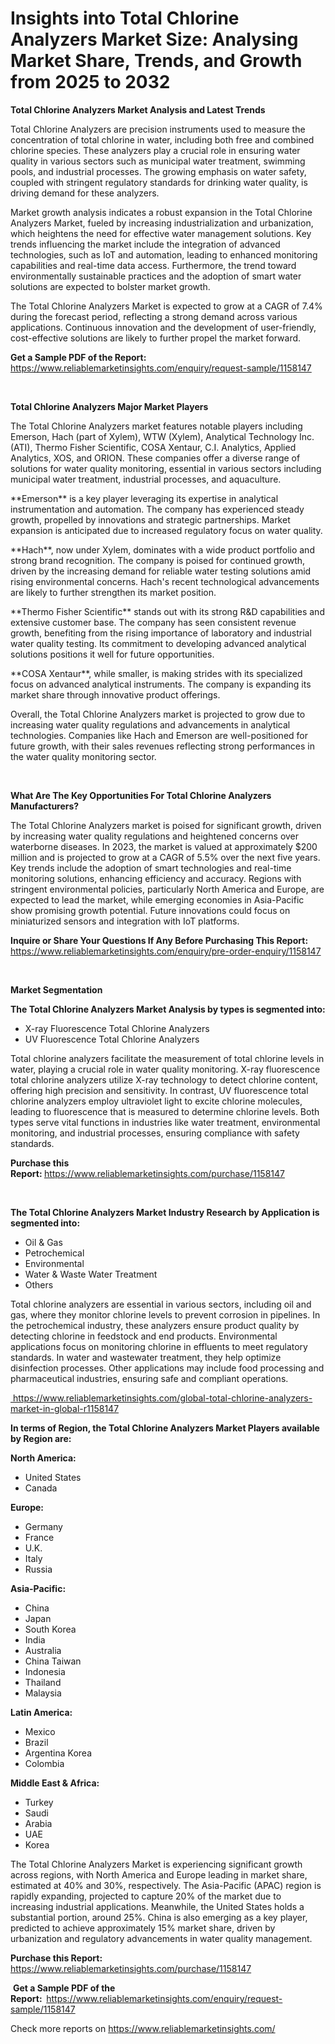 <p><h1>Insights into Total Chlorine Analyzers Market Size: Analysing Market Share, Trends, and Growth from 2025 to 2032</h1></p><p><strong>Total Chlorine Analyzers Market Analysis and Latest Trends</strong></p>
<p><p>Total Chlorine Analyzers are precision instruments used to measure the concentration of total chlorine in water, including both free and combined chlorine species. These analyzers play a crucial role in ensuring water quality in various sectors such as municipal water treatment, swimming pools, and industrial processes. The growing emphasis on water safety, coupled with stringent regulatory standards for drinking water quality, is driving demand for these analyzers.</p><p>Market growth analysis indicates a robust expansion in the Total Chlorine Analyzers Market, fueled by increasing industrialization and urbanization, which heightens the need for effective water management solutions. Key trends influencing the market include the integration of advanced technologies, such as IoT and automation, leading to enhanced monitoring capabilities and real-time data access. Furthermore, the trend toward environmentally sustainable practices and the adoption of smart water solutions are expected to bolster market growth.</p><p>The Total Chlorine Analyzers Market is expected to grow at a CAGR of 7.4% during the forecast period, reflecting a strong demand across various applications. Continuous innovation and the development of user-friendly, cost-effective solutions are likely to further propel the market forward.</p></p>
<p><strong>Get a Sample PDF of the Report:&nbsp;</strong> <a href="https://www.reliablemarketinsights.com/enquiry/request-sample/1158147?utm_campaign=2885&utm_medium=2&utm_source=Github&utm_content=ia&utm_term=11042025&utm_id=total-chlorine-analyzers">https://www.reliablemarketinsights.com/enquiry/request-sample/1158147</a></p>
<p>&nbsp;</p>
<p><strong>Total Chlorine Analyzers Major Market Players</strong></p>
<p><p>The Total Chlorine Analyzers market features notable players including Emerson, Hach (part of Xylem), WTW (Xylem), Analytical Technology Inc. (ATI), Thermo Fisher Scientific, COSA Xentaur, C.I. Analytics, Applied Analytics, XOS, and ORION. These companies offer a diverse range of solutions for water quality monitoring, essential in various sectors including municipal water treatment, industrial processes, and aquaculture.</p><p>**Emerson** is a key player leveraging its expertise in analytical instrumentation and automation. The company has experienced steady growth, propelled by innovations and strategic partnerships. Market expansion is anticipated due to increased regulatory focus on water quality.</p><p>**Hach**, now under Xylem, dominates with a wide product portfolio and strong brand recognition. The company is poised for continued growth, driven by the increasing demand for reliable water testing solutions amid rising environmental concerns. Hach's recent technological advancements are likely to further strengthen its market position.</p><p>**Thermo Fisher Scientific** stands out with its strong R&D capabilities and extensive customer base. The company has seen consistent revenue growth, benefiting from the rising importance of laboratory and industrial water quality testing. Its commitment to developing advanced analytical solutions positions it well for future opportunities.</p><p>**COSA Xentaur**, while smaller, is making strides with its specialized focus on advanced analytical instruments. The company is expanding its market share through innovative product offerings.</p><p>Overall, the Total Chlorine Analyzers market is projected to grow due to increasing water quality regulations and advancements in analytical technologies. Companies like Hach and Emerson are well-positioned for future growth, with their sales revenues reflecting strong performances in the water quality monitoring sector.</p></p>
<p>&nbsp;</p>
<p><strong>What Are The Key Opportunities For Total Chlorine Analyzers Manufacturers?</strong></p>
<p><p>The Total Chlorine Analyzers market is poised for significant growth, driven by increasing water quality regulations and heightened concerns over waterborne diseases. In 2023, the market is valued at approximately $200 million and is projected to grow at a CAGR of 5.5% over the next five years. Key trends include the adoption of smart technologies and real-time monitoring solutions, enhancing efficiency and accuracy. Regions with stringent environmental policies, particularly North America and Europe, are expected to lead the market, while emerging economies in Asia-Pacific show promising growth potential. Future innovations could focus on miniaturized sensors and integration with IoT platforms.</p></p>
<p><strong>Inquire or Share Your Questions If Any Before Purchasing This Report:</strong> <a href="https://www.reliablemarketinsights.com/enquiry/pre-order-enquiry/1158147?utm_campaign=2885&utm_medium=2&utm_source=Github&utm_content=ia&utm_term=11042025&utm_id=total-chlorine-analyzers">https://www.reliablemarketinsights.com/enquiry/pre-order-enquiry/1158147</a></p>
<p>&nbsp;</p>
<p><strong>Market Segmentation</strong></p>
<p><strong>The Total Chlorine Analyzers Market Analysis by types is segmented into:</strong></p>
<p><ul><li>X-ray Fluorescence Total Chlorine Analyzers</li><li>UV Fluorescence Total Chlorine Analyzers</li></ul></p>
<p><p>Total chlorine analyzers facilitate the measurement of total chlorine levels in water, playing a crucial role in water quality monitoring. X-ray fluorescence total chlorine analyzers utilize X-ray technology to detect chlorine content, offering high precision and sensitivity. In contrast, UV fluorescence total chlorine analyzers employ ultraviolet light to excite chlorine molecules, leading to fluorescence that is measured to determine chlorine levels. Both types serve vital functions in industries like water treatment, environmental monitoring, and industrial processes, ensuring compliance with safety standards.</p></p>
<p><strong>Purchase this Report:&nbsp;</strong><a href="https://www.reliablemarketinsights.com/purchase/1158147?utm_campaign=2885&utm_medium=2&utm_source=Github&utm_content=ia&utm_term=11042025&utm_id=total-chlorine-analyzers">https://www.reliablemarketinsights.com/purchase/1158147</a></p>
<p>&nbsp;</p>
<p><strong>The Total Chlorine Analyzers Market Industry Research by Application is segmented into:</strong></p>
<p><ul><li>Oil & Gas</li><li>Petrochemical</li><li>Environmental</li><li>Water & Waste Water Treatment</li><li>Others</li></ul></p>
<p><p>Total chlorine analyzers are essential in various sectors, including oil and gas, where they monitor chlorine levels to prevent corrosion in pipelines. In the petrochemical industry, these analyzers ensure product quality by detecting chlorine in feedstock and end products. Environmental applications focus on monitoring chlorine in effluents to meet regulatory standards. In water and wastewater treatment, they help optimize disinfection processes. Other applications may include food processing and pharmaceutical industries, ensuring safe and compliant operations.</p></p>
<p><a href="https://www.reliablemarketinsights.com/global-total-chlorine-analyzers-market-in-global-r1158147?utm_campaign=2885&utm_medium=2&utm_source=Github&utm_content=ia&utm_term=11042025&utm_id=total-chlorine-analyzers">&nbsp;https://www.reliablemarketinsights.com/global-total-chlorine-analyzers-market-in-global-r1158147</a></p>
<p><strong>In terms of Region, the Total Chlorine Analyzers Market Players available by Region are:</strong></p>
<p>
    <p> <strong> North America: </strong>
        <ul>
            <li>United States</li>
            <li>Canada</li>
        </ul>
        </p> 
    <p> <strong> Europe: </strong>
        <ul>
            <li>Germany</li>
            <li>France</li>
            <li>U.K.</li>
            <li>Italy</li>
            <li>Russia</li>
        </ul>
        </p> 
    <p> <strong> Asia-Pacific: </strong>
        <ul>
            <li>China</li>
            <li>Japan</li>
            <li>South Korea</li>
            <li>India</li>
            <li>Australia</li>
            <li>China Taiwan</li>
            <li>Indonesia</li>
            <li>Thailand</li>
            <li>Malaysia</li>
        </ul>
        </p> 
    <p> <strong> Latin America: </strong>
        <ul>
            <li>Mexico</li>
            <li>Brazil</li>
            <li>Argentina Korea</li>
            <li>Colombia</li>
        </ul>
        </p> 
    <p> <strong> Middle East & Africa: </strong>
        <ul>
            <li>Turkey</li>
            <li>Saudi</li>
            <li>Arabia</li>
            <li>UAE</li>
            <li>Korea</li>
        </ul>
    </p>
    </p>
<p><p>The Total Chlorine Analyzers Market is experiencing significant growth across regions, with North America and Europe leading in market share, estimated at 40% and 30%, respectively. The Asia-Pacific (APAC) region is rapidly expanding, projected to capture 20% of the market due to increasing industrial applications. Meanwhile, the United States holds a substantial portion, around 25%. China is also emerging as a key player, predicted to achieve approximately 15% market share, driven by urbanization and regulatory advancements in water quality management.</p></p>
<p><strong>Purchase this Report: </strong><a href="https://www.reliablemarketinsights.com/purchase/1158147?utm_campaign=2885&utm_medium=2&utm_source=Github&utm_content=ia&utm_term=11042025&utm_id=total-chlorine-analyzers">https://www.reliablemarketinsights.com/purchase/1158147</a></p>
<p>&nbsp;<strong>Get a Sample PDF of the Report:&nbsp;&nbsp;</strong><a href="https://www.reliablemarketinsights.com/enquiry/request-sample/1158147?utm_campaign=2885&utm_medium=2&utm_source=Github&utm_content=ia&utm_term=11042025&utm_id=total-chlorine-analyzers">https://www.reliablemarketinsights.com/enquiry/request-sample/1158147</a></p>
<p><strong></strong></p>
<p>Check more reports on <a href="https://www.reliablemarketinsights.com/?utm_campaign=2885&utm_medium=2&utm_source=Github&utm_content=ia&utm_term=11042025&utm_id=total-chlorine-analyzers">https://www.reliablemarketinsights.com/</a></p>
